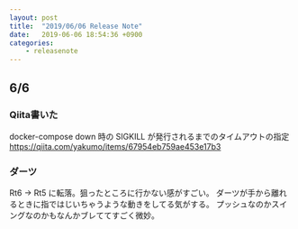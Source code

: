 ```yaml
---
layout: post
title:  "2019/06/06 Release Note"
date:   2019-06-06 18:54:36 +0900
categories:
	- releasenote
---
```

## 6/6
### Qiita書いた
docker-compose down 時の SIGKILL が発行されるまでのタイムアウトの指定
https://qiita.com/yakumo/items/67954eb759ae453e17b3

### ダーツ
Rt6 -> Rt5 に転落。狙ったところに行かない感がすごい。
ダーツが手から離れるときに指ではじいちゃうような動きをしてる気がする。
プッシュなのかスイングなのかもなんかブレててすごく微妙。


